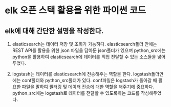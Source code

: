 # elk 오픈 스택 활용을 위한 파이썬 코드

## elk에 대해 간단한 설명을 작성한다.

1. elasticsearch는 데이터 저장 및 조회가 가능하다.
elasticsearch폴더 안에는 REST API를 활용을 위한
json 파일을 담아둔 json폴더가 있으며
python_src에는 python을 활용하여 elasticsearch에 
데이터를 직접 전달할 수 있는 소스들을 넣어두었다.

2. logstash는 데이터를 elasticsearch에 전송해주는 역할을 한다.
logstash폴더안에는 conf폴더와 python_src폴더가 있다.
conf파일은 logstash가 돌아갈 때 필요한 파일을 말하여 
필터링 및 데이터 전송에 대한 역할을 해주기에 중요하다.
python_src에는 logstash로 데이터를 전달할 수 있도록하는
코드를 작성해두었다.
